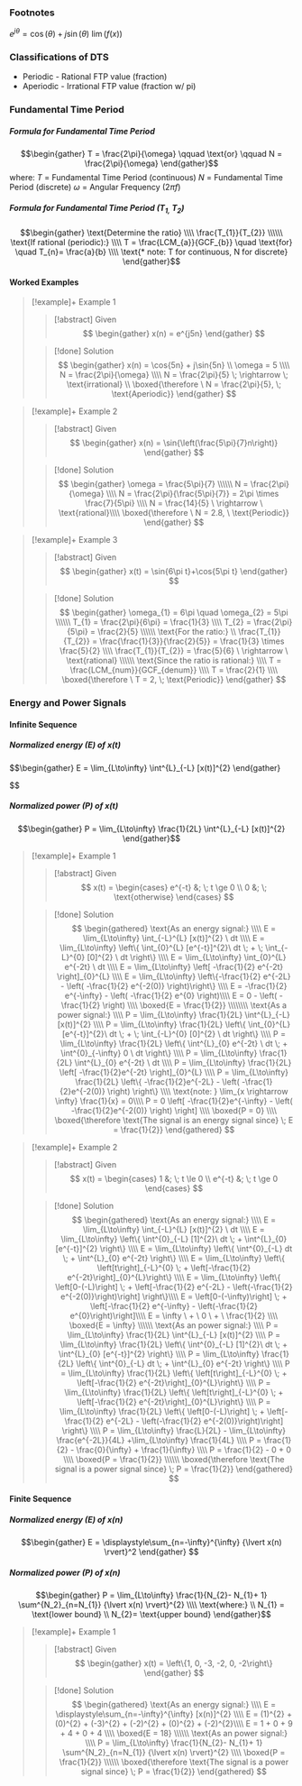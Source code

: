 ### Footnotes
 $e^{j \theta}=\cos(\theta)+j \sin(\theta)$
$\lim(f(x))$

### Classifications of DTS
- Periodic - Rational FTP value (fraction)
- Aperiodic - Irrational FTP value (fraction w/ pi)
### Fundamental Time Period
##### Formula for **Fundamental Time Period**
$$\begin{gather}
T = \frac{2\pi}{\omega} \qquad \text{or} \qquad N = \frac{2\pi}{\omega}
\end{gather}$$
where:
$T$ = Fundamental Time Period (continuous)
$N$ = Fundamental Time Period (discrete)
$\omega$ = Angular Frequency $(2\pi f)$

##### Formula for Fundamental Time Period ($T_{1,} \ T_{2}$)

$$\begin{gather}
\text{Determine the ratio} \\\\
\frac{T_{1}}{T_{2}} \\\\\\
\text{If rational (periodic):} \\\\
T = \frac{LCM_{a}}{GCF_{b}} \quad \text{for} \quad T_{n}= \frac{a}{b} \\\\
\text{* note: T for continuous, N for discrete}
\end{gather}$$

#### Worked Examples

>[!example]+ Example 1
>> [!abstract] Given
>> $$
\begin{gather}
x(n) = e^{j5n}
\end{gather}
>> $$
>
>> [!done] Solution
>> $$
\begin{gather}
x(n) = \cos{5n} + j\sin{5n} \\
\omega = 5 \\\\
N = \frac{2\pi}{\omega} \\\\
N = \frac{2\pi}{5} \; \rightarrow \; \text{irrational} \\
\boxed{\therefore \ N = \frac{2\pi}{5}, \; \text{Aperiodic}}
\end{gather}
>> $$
>

>[!example]+ Example 2
>> [!abstract] Given
>> $$
\begin{gather}
x(n) = \sin{\left(\frac{5\pi}{7}n\right)}
\end{gather}
>> $$
>
>> [!done] Solution
>>$$
\begin{gather}
\omega = \frac{5\pi}{7} \\\\\\
N = \frac{2\pi}{\omega} \\\\
N = \frac{2\pi}{\frac{5\pi}{7}} = 2\pi \times \frac{7}{5\pi} \\\\
N = \frac{14}{5} \ \rightarrow \ \text{rational}\\\\
\boxed{\therefore \ N = 2.8, \  \text{Periodic}}
\end{gather}
>>$$

>[!example]+ Example 3
>> [!abstract] Given
>> $$
\begin{gather}
x(t) = \sin{6\pi t}+\cos{5\pi t}
\end{gather}
>> $$
>
>> [!done] Solution
>>$$
\begin{gather}
\omega_{1} = 6\pi \quad \omega_{2} = 5\pi \\\\\\
T_{1} = \frac{2\pi}{6\pi} = \frac{1}{3} \\\\
T_{2} = \frac{2\pi}{5\pi} = \frac{2}{5} \\\\\\
\text{For the ratio:} \\
\frac{T_{1}}{T_{2}} = \frac{\frac{1}{3}}{\frac{2}{5}} = \frac{1}{3} \times \frac{5}{2} \\\\
\frac{T_{1}}{T_{2}} = \frac{5}{6} \ \rightarrow \ \text{rational} \\\\\\
\text{Since the ratio is rational:} \\\\
T = \frac{LCM_{num}}{GCF_{denum}} \\\\
T = \frac{2}{1} \\\\
\boxed{\therefore \ T = 2, \; \text{Periodic}}
\end{gather}
>>$$

### Energy and Power Signals
#### Infinite Sequence
##### Normalized energy $(E)$ of $x(t)$
$$\begin{gather}
E = \lim_{L\to\infty} \int^{L}_{-L} [x(t)]^{2}
\end{gather}

$$
##### Normalized power $(P)$ of $x(t)$
$$\begin{gather}
P = \lim_{L\to\infty} \frac{1}{2L} \int^{L}_{-L} [x(t)]^{2}
\end{gather}$$


>[!example]+ Example 1
>> [!abstract] Given
>> $$ x(t) = \begin{cases}
e^{-t} &; \; t \ge 0 \\
0 &; \; \text{otherwise}
\end{cases}
>>$$
>
>> [!done] Solution
>> $$ \begin{gathered}
\text{As an energy signal:} \\\\
E = \lim_{L\to\infty} \int_{-L}^{L} [x(t)]^{2} \ dt \\\\
E = \lim_{L\to\infty} \left\{ \int_{0}^{L} [e^{-t}]^{2}\ dt \; + \; \int_{-L}^{0} [0]^{2} \ dt \right\} \\\\
E = \lim_{L\to\infty} \int_{0}^{L} e^{-2t} \ dt \\\\
E = \lim_{L\to\infty} \left[ -\frac{1}{2} e^{-2t} \right]_{0}^{L} \\\\
E = \lim_{L\to\infty} \left\{-\frac{1}{2} e^{-2L} - \left( -\frac{1}{2} e^{-2(0)} \right)\right\} \\\\
E = -\frac{1}{2} e^{-\infty} - \left( -\frac{1}{2} e^{0} \right)\\\\
E = 0 - \left( -\frac{1}{2} \right) \\\\
\boxed{E = \frac{1}{2}} \\\\\\\\
\text{As a power signal:} \\\\
P = \lim_{L\to\infty} \frac{1}{2L} \int^{L}_{-L} [x(t)]^{2} \\\\
P = \lim_{L\to\infty} \frac{1}{2L} \left\{ \int_{0}^{L} [e^{-t}]^{2}\ dt \; + \; \int_{-L}^{0} [0]^{2} \ dt \right\} \\\\
P = \lim_{L\to\infty} \frac{1}{2L} \left\{ \int^{L}_{0} e^{-2t} \ dt \; + \int^{0}_{-\infty} 0 \ dt \right\} \\\\
P = \lim_{L\to\infty} \frac{1}{2L} \int^{L}_{0} e^{-2t} \ dt \\\\
P = \lim_{L\to\infty} \frac{1}{2L} \left[ -\frac{1}{2}e^{-2t} \right]_{0}^{L} \\\\
P = \lim_{L\to\infty} \frac{1}{2L} \left\{ -\frac{1}{2}e^{-2L} - \left( -\frac{1}{2}e^{-2(0)} \right) \right\} \\\\
\text{note: } \lim_{x \rightarrow \infty} \frac{1}{x} = 0\\\\
P = 0 \left[ -\frac{1}{2}e^{-\infty} - \left( -\frac{1}{2}e^{-2(0)} \right) \right] \\\\
\boxed{P = 0} \\\\
\boxed{\therefore \text{The signal is an energy signal since} \; E = \frac{1}{2}}
\end{gathered}
>$$

>[!example]+ Example 2
>> [!abstract] Given
>> $$ x(t) = \begin{cases}
1 &; \; t \le 0 \\
e^{-t} &; \; t \ge 0
\end{cases}
>>$$
>
>> [!done] Solution
>> $$ \begin{gathered}
\text{As an energy signal:} \\\\
E = \lim_{L\to\infty} \int_{-L}^{L} [x(t)]^{2} \ dt \\\\
E = \lim_{L\to\infty} \left\{ \int^{0}_{-L} [1]^{2}\ dt \; + \int^{L}_{0} [e^{-t}]^{2} \right\} \\\\
E = \lim_{L\to\infty} \left\{ \int^{0}_{-L} dt \; + \int^{L}_{0} e^{-2t} \right\} \\\\
E = \lim_{L\to\infty} \left\{ \left[t\right]_{-L}^{0} \; + \left[-\frac{1}{2} e^{-2t}\right]_{0}^{L}\right\} \\\\
E = \lim_{L\to\infty} \left\{ \left[0-(-L)\right] \; + \left[-\frac{1}{2} e^{-2L} - \left(-\frac{1}{2} e^{-2(0)}\right)\right] \right\}\\\\
E = \left[0-(-\infty)\right] \; + \left[-\frac{1}{2} e^{-\infty} - \left(-\frac{1}{2} e^{0}\right)\right]\\\\
E = \infty \ + \ 0 \ + \ \frac{1}{2} \\\\
\boxed{E = \infty} \\\\\\
\text{As an power signal:} \\\\
P = \lim_{L\to\infty} \frac{1}{2L} \int^{L}_{-L} [x(t)]^{2} \\\\
P = \lim_{L\to\infty} \frac{1}{2L} \left\{ \int^{0}_{-L} [1]^{2}\ dt \; + \int^{L}_{0} [e^{-t}]^{2} \right\} \\\\
P = \lim_{L\to\infty} \frac{1}{2L} \left\{ \int^{0}_{-L} dt \; + \int^{L}_{0} e^{-2t} \right\} \\\\
P = \lim_{L\to\infty} \frac{1}{2L} \left\{ \left[t\right]_{-L}^{0} \; + \left[-\frac{1}{2} e^{-2t}\right]_{0}^{L}\right\} \\\\
P = \lim_{L\to\infty} \frac{1}{2L} \left\{ \left[t\right]_{-L}^{0} \; + \left[-\frac{1}{2} e^{-2t}\right]_{0}^{L}\right\} \\\\
P = \lim_{L\to\infty} \frac{1}{2L} \left\{ \left[0-(-L)\right] \; + \left[-\frac{1}{2} e^{-2L} - \left(-\frac{1}{2} e^{-2(0)}\right)\right] \right\} \\\\
P = \lim_{L\to\infty} \frac{L}{2L} - \lim_{L\to\infty} \frac{e^{-2L}}{4L} +\lim_{L\to\infty} \frac{1}{4L} \\\\
P = \frac{1}{2} - \frac{0}{\infty} + \frac{1}{\infty} \\\\
P = \frac{1}{2} - 0 + 0 \\\\
\boxed{P = \frac{1}{2}} \\\\\\
\boxed{\therefore \text{The signal is a power signal since} \; P = \frac{1}{2}}
\end{gathered}
>$$

#### Finite Sequence
##### Normalized energy $(E)$ of $x(n)$
$$\begin{gather}
E = \displaystyle\sum_{n=-\infty}^{\infty} {\lvert x(n) \rvert}^2
\end{gather}
$$

##### Normalized power $(P)$ of $x(n)$
$$\begin{gather}
P = \lim_{L\to\infty} \frac{1}{N_{2}- N_{1}+ 1} \sum^{N_2}_{n=N_{1}} {\lvert x(n) \rvert}^{2} \\\\
\text{where:} \\ N_{1} = \text{lower bound} \\ N_{2}= \text{upper bound} 
\end{gather}$$


>[!example]+ Example 1
>> [!abstract] Given
>> $$ \begin{gather}
x(t) = \left\{1, 0, -3, -2, 0, -2\right\}
\end{gather}
>>$$
>
>> [!done] Solution
>> $$ \begin{gathered}
\text{As an energy signal:} \\\\
E = \displaystyle\sum_{n=-\infty}^{\infty}  [x(n)]^{2} \\\\
E = (1)^{2} + (0)^{2} + (-3)^{2} + (-2)^{2} + (0)^{2} + (-2)^{2}\\\\
E = 1 + 0 + 9 + 4 + 0 + 4 \\\\
\boxed{E = 18} \\\\\\
\text{As an power signal:} \\\\
P = \lim_{L\to\infty} \frac{1}{N_{2}- N_{1}+ 1} \sum^{N_2}_{n=N_{1}} {\lvert x(n) \rvert}^{2} \\\\
\boxed{P = \frac{1}{2}} \\\\\\
\boxed{\therefore \text{The signal is a power signal since} \; P = \frac{1}{2}}
\end{gathered}
>$$
